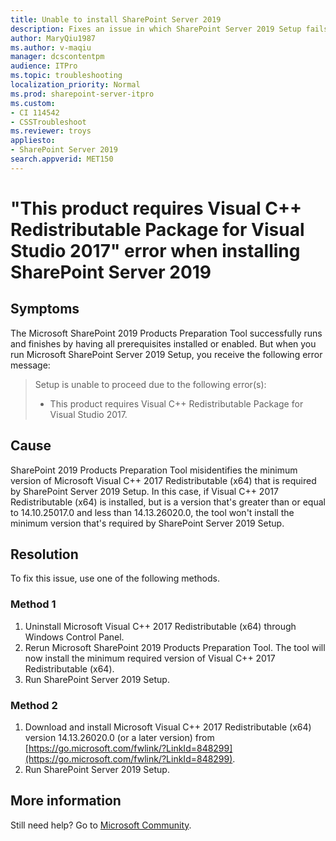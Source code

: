 ```yaml
---
title: Unable to install SharePoint Server 2019
description: Fixes an issue in which SharePoint Server 2019 Setup fails if the required version of Visual C++ Redistributable Package for Visual Studio 2017 isn't installed. 
author: MaryQiu1987
ms.author: v-maqiu
manager: dcscontentpm 
audience: ITPro 
ms.topic: troubleshooting
localization_priority: Normal
ms.prod: sharepoint-server-itpro
ms.custom: 
- CI 114542
- CSSTroubleshoot
ms.reviewer: troys
appliesto:
- SharePoint Server 2019
search.appverid: MET150
---
```


# "This product requires Visual C++ Redistributable Package for Visual Studio 2017" error when installing SharePoint Server 2019

## Symptoms

The Microsoft SharePoint 2019 Products Preparation Tool successfully runs and finishes by having all prerequisites installed or enabled. But when you run Microsoft SharePoint Server 2019 Setup, you receive the following error message:

> Setup is unable to proceed due to the following error(s):
> - This product requires Visual C++ Redistributable Package for Visual Studio 2017.

## Cause

SharePoint 2019 Products Preparation Tool misidentifies the minimum version of Microsoft Visual C++ 2017 Redistributable (x64) that is required by SharePoint Server 2019 Setup. In this case, if Visual C++ 2017 Redistributable (x64) is installed, but is a version that's greater than or equal to 14.10.25017.0 and less than 14.13.26020.0, the tool won't install the minimum version that's required by SharePoint Server 2019 Setup.

## Resolution

To fix this issue, use one of the following methods.

### Method 1
1. Uninstall Microsoft Visual C++ 2017 Redistributable (x64) through Windows Control Panel.
2. Rerun Microsoft SharePoint 2019 Products Preparation Tool. The tool will now install the minimum required version of Visual C++ 2017 Redistributable (x64).
3. Run SharePoint Server 2019 Setup.

### Method 2
1. Download and install Microsoft Visual C++ 2017 Redistributable (x64) version 14.13.26020.0 (or a later version) from [https://go.microsoft.com/fwlink/?LinkId=848299](https://go.microsoft.com/fwlink/?LinkId=848299).
2. Run SharePoint Server 2019 Setup.

## More information

Still need help? Go to [Microsoft Community](https://answers.microsoft.com/).

